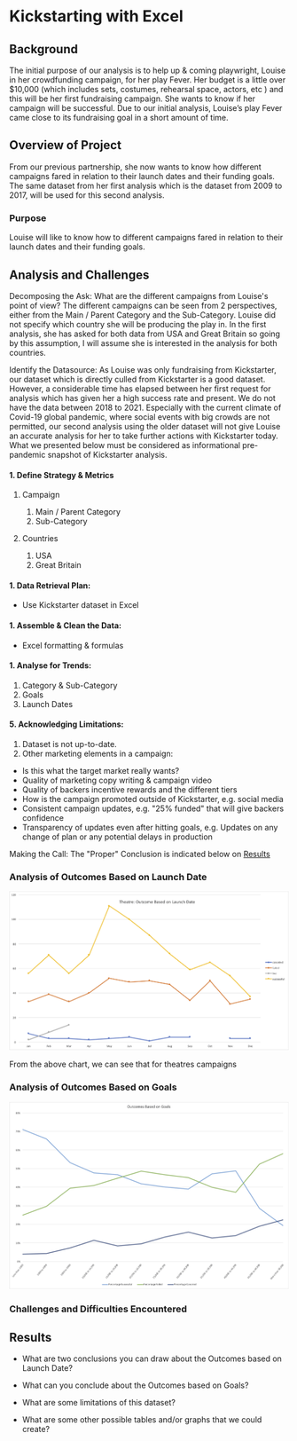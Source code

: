 # Kickstarting with Excel

## Background
The initial purpose of our analysis is to help up & coming playwright, Louise in her crowdfunding campaign, for her play Fever.
Her budget is a little over $10,000 (which includes sets, costumes, rehearsal space, actors, etc ) and this will be her first fundraising campaign. She wants to know if her campaign will be successful.
Due to our initial analysis, Louise’s play Fever came close to its fundraising goal in a short amount of time.

## Overview of Project
From our previous partnership, she now wants to know how different campaigns fared in relation to their launch dates and their funding goals.
The same dataset from her first analysis which is the dataset from 2009 to 2017, will be used for this second analysis.

### Purpose
Louise will like to know how to different campaigns fared in relation to their launch dates and their funding goals.

## Analysis and Challenges
Decomposing the Ask:
What are the different campaigns from Louise's point of view?
The different campaigns can be seen from 2 perspectives, either from the Main / Parent Category and the Sub-Category.
Louise did not specify which country she will be producing the play in. In the first analysis, she has asked for both data from USA and Great Britain so going by this assumption, I will assume she is interested in the analysis for both countries.

Identify the Datasource:
As Louise was only fundraising from Kickstarter, our dataset which is directly culled from Kickstarter is a good dataset. However, a considerable time has elapsed between her first request for analysis which has given her a high success rate and present.
We do not have the data between 2018 to 2021. Especially with the current climate of Covid-19 global pandemic, where social events with big crowds are not permitted, our second analysis using the older dataset will not give Louise an accurate analysis for her to take further actions with Kickstarter today. What we presented below must be considered as informational pre-pandemic snapshot of Kickstarter analysis.

#### 1. Define Strategy & Metrics
1. Campaign
    1. Main / Parent Category
    1. Sub-Category

1. Countries
    1. USA
    1. Great Britain


#### 1. Data Retrieval Plan:
* Use Kickstarter dataset in Excel


#### 1. Assemble & Clean the Data:
* Excel formatting & formulas


#### 1. Analyse for Trends:
1. Category & Sub-Category
1. Goals
1. Launch Dates


#### 5. Acknowledging Limitations:
1. Dataset is not up-to-date.
1. Other marketing elements in a campaign:
  * Is this what the target market really wants?
  * Quality of marketing copy writing & campaign video
  * Quality of backers incentive rewards and the different tiers
  * How is the campaign promoted outside of Kickstarter, e.g. social media
  * Consistent campaign updates, e.g. "25% funded" that will give backers confidence
  * Transparency of updates even after hitting goals, e.g. Updates on any change of plan or any potential delays in production

Making the Call:
The "Proper" Conclusion is indicated below on [Results](#results)

### Analysis of Outcomes Based on Launch Date

![Theatres: Outcomes Based on Launch Date](resources/Theater_Outcomes_vs_Launch.png)

From the above chart, we can see that for theatres campaigns

### Analysis of Outcomes Based on Goals
![Outcomes cvs Launch](resources/Outcomes_vs_Goals.png)

### Challenges and Difficulties Encountered

## Results

- What are two conclusions you can draw about the Outcomes based on Launch Date?

- What can you conclude about the Outcomes based on Goals?

- What are some limitations of this dataset?

- What are some other possible tables and/or graphs that we could create?
